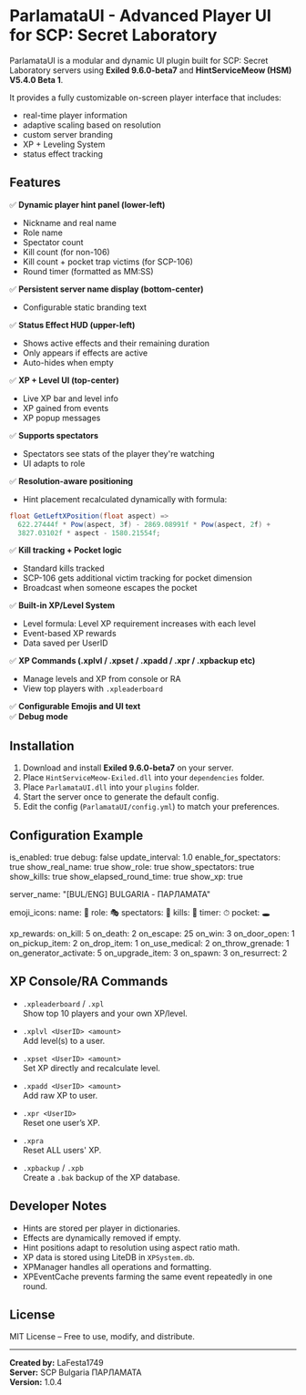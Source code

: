 ﻿# ParlamataUI - Advanced Player UI for SCP: Secret Laboratory

ParlamataUI is a modular and dynamic UI plugin built for SCP: Secret Laboratory servers using **Exiled 9.6.0-beta7** and **HintServiceMeow (HSM) V5.4.0 Beta 1**.

It provides a fully customizable on-screen player interface that includes:
- real-time player information
- adaptive scaling based on resolution
- custom server branding
- XP + Leveling System
- status effect tracking

## Features

✅ **Dynamic player hint panel (lower-left)**  
- Nickname and real name  
- Role name  
- Spectator count  
- Kill count (for non-106)  
- Kill count + pocket trap victims (for SCP-106)  
- Round timer (formatted as MM:SS)

✅ **Persistent server name display (bottom-center)**  
- Configurable static branding text

✅ **Status Effect HUD (upper-left)**  
- Shows active effects and their remaining duration  
- Only appears if effects are active  
- Auto-hides when empty

✅ **XP + Level UI (top-center)**  
- Live XP bar and level info  
- XP gained from events  
- XP popup messages

✅ **Supports spectators**  
- Spectators see stats of the player they're watching  
- UI adapts to role

✅ **Resolution-aware positioning**  
- Hint placement recalculated dynamically with formula:
```cs
float GetLeftXPosition(float aspect) =>
  622.27444f * Pow(aspect, 3f) - 2869.08991f * Pow(aspect, 2f) +
  3827.03102f * aspect - 1580.21554f;
```

✅ **Kill tracking + Pocket logic**  
- Standard kills tracked  
- SCP-106 gets additional victim tracking for pocket dimension  
- Broadcast when someone escapes the pocket

✅ **Built-in XP/Level System**  
- Level formula: Level XP requirement increases with each level  
- Event-based XP rewards  
- Data saved per UserID

✅ **XP Commands (.xplvl / .xpset / .xpadd / .xpr / .xpbackup etc)**  
- Manage levels and XP from console or RA  
- View top players with `.xpleaderboard`

✅ **Configurable Emojis and UI text**  
✅ **Debug mode**

## Installation

1. Download and install **Exiled 9.6.0-beta7** on your server.
2. Place `HintServiceMeow-Exiled.dll` into your `dependencies` folder.
3. Place `ParlamataUI.dll` into your `plugins` folder.
4. Start the server once to generate the default config.
5. Edit the config (`ParlamataUI/config.yml`) to match your preferences.

## Configuration Example
is_enabled: true
debug: false
update_interval: 1.0
enable_for_spectators: true
show_real_name: true
show_role: true
show_spectators: true
show_kills: true
show_elapsed_round_time: true
show_xp: true

server_name: "[BUL/ENG] BULGARIA - ПАРЛАМАТА"

emoji_icons:
  name: 👤
  role: 🎭
  spectators: 👥
  kills: 🔪
  timer: ⏱
  pocket: 🕳

xp_rewards:
  on_kill: 5
  on_death: 2
  on_escape: 25
  on_win: 3
  on_door_open: 1
  on_pickup_item: 2
  on_drop_item: 1
  on_use_medical: 2
  on_throw_grenade: 1
  on_generator_activate: 5
  on_upgrade_item: 3
  on_spawn: 3
  on_resurrect: 2

## XP Console/RA Commands

- `.xpleaderboard` / `.xpl`  
  Show top 10 players and your own XP/level.

- `.xplvl <UserID> <amount>`  
  Add level(s) to a user.

- `.xpset <UserID> <amount>`  
  Set XP directly and recalculate level.

- `.xpadd <UserID> <amount>`  
  Add raw XP to user.

- `.xpr <UserID>`  
  Reset one user’s XP.

- `.xpra`  
  Reset ALL users' XP.

- `.xpbackup` / `.xpb`  
  Create a `.bak` backup of the XP database.

## Developer Notes

- Hints are stored per player in dictionaries.
- Effects are dynamically removed if empty.
- Hint positions adapt to resolution using aspect ratio math.
- XP data is stored using LiteDB in `XPSystem.db`.
- XPManager handles all operations and formatting.
- XPEventCache prevents farming the same event repeatedly in one round.

## License

MIT License – Free to use, modify, and distribute.

---

**Created by:** LaFesta1749  
**Server:** SCP Bulgaria ПАРЛАМАТА  
**Version:** 1.0.4  
